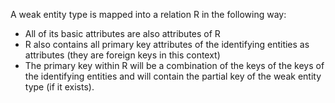A weak entity type is mapped into a relation R in the following way: 
- All of its basic attributes are also attributes of R
- R also contains all primary key attributes of the identifying entities as attributes (they are foreign keys in this context)
- The primary key within R will be a combination of the keys of the keys of the identifying entities and will contain the partial key of the weak entity type (if it exists).